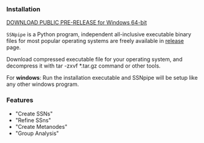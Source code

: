 ### Installation
[DOWNLOAD PUBLIC PRE-RELEASE for Windows 64-bit](https://github.com/ahvdk/SSNpipe/releases/download/v.0.1-alpha/SSNpipe_windows.zip)

`SSNpipe` is a Python program, independent all-inclusive executable binary files for most popular operating systems are freely available in [release](https://github.com/ahvdk/ssnpipe/releases) page.

Download compressed executable file for your operating system, and decompress it with tar -zxvf *.tar.gz command or other tools.

For **windows**: Run the installation executable and SSNpipe will be setup like any other windows program.

### Features

- "Create SSNs"
- "Refine SSns"
- "Create Metanodes"
- "Group Analysis"

